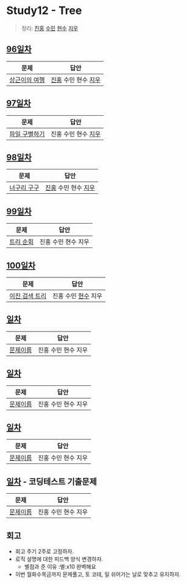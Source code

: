 # Study12 - Tree
> 정리: [진홍](self_study/kjh.md) [수민](self_study/ysm.md) [현수](self_study/hhs.md) [지우](self_study/sjw.md)

## [96일차](Day96)

| 문제                 | 답안                          |
| -------------------- |-----------------------------|
| [상근이의 여행](https://www.acmicpc.net/problem/9372) | [진홍](Day96/kjh.kt) 수민 현수 [지우](Day96/sjw.md) |

## [97일차](Day97)

| 문제                 | 답안                            |
| -------------------- |-------------------------------|
| [파일 구별하기](https://www.acmicpc.net/problem/2371) | 진홍 수민 현수 [지우](Day97/sjw.java) |

## [98일차](Day98)

| 문제                 | 답안                            |
| -------------------- |-------------------------------|
| [너구리 구구](https://www.acmicpc.net/problem/18126) | [진홍](Day98/kjh.kt) 수민 현수 [지우](Day98/sjw.java) |

## [99일차](Day99)

| 문제                 | 답안                |
| -------------------- | ------------------- |
| [트리 순회](https://www.acmicpc.net/problem/1991) | 진홍 수민 현수 지우 |

## [100일차](Day100)

| 문제                 | 답안                |
| -------------------- | ------------------- |
| [이진 검색 트리](https://www.acmicpc.net/problem/5639) | 진홍 수민 [현수](Day100/hhs.java) 지우 |

## [일차](Day)

| 문제                 | 답안                |
| -------------------- | ------------------- |
| [문제이름](문제링크) | 진홍 수민 현수 지우 |

## [일차](Day)

| 문제                 | 답안                |
| -------------------- | ------------------- |
| [문제이름](문제링크) | 진홍 수민 현수 지우 |

## [일차](Day)

| 문제                 | 답안                |
| -------------------- | ------------------- |
| [문제이름](문제링크) | 진홍 수민 현수 지우 |

## [일차](Day) - 코딩테스트 기출문제

| 문제                 | 답안                |
| -------------------- | ------------------- |
| [문제이름](문제링크) | 진홍 수민 현수 지우 |

## 회고

* 회고 주기 2주로 고정하자.
* 로직 설명에 대한 피드백 양식 변경하자.
    * 별점과 준 이유
       :별:️x10
       완벽해요
* 이번 월화수목금까지 문제풀고, 토 코테, 일 쉬어가는 날로 맞추고 유지하자.
